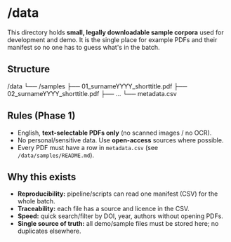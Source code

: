 # /data

This directory holds **small, legally downloadable sample corpora** used for development and demo.
It is the single place for example PDFs and their manifest so no one has to guess what's in the batch.

## Structure

/data
└── /samples
    ├── 01_surnameYYYY_shorttitle.pdf
    ├── 02_surnameYYYY_shorttitle.pdf
    ├── ...
    └── metadata.csv

## Rules (Phase 1)
- English, **text-selectable PDFs only** (no scanned images / no OCR).
- No personal/sensitive data. Use **open-access** sources where possible.
- Every PDF must have a row in `metadata.csv` (see `/data/samples/README.md`).

## Why this exists
- **Reproducibility:** pipeline/scripts can read one manifest (CSV) for the whole batch.
- **Traceability:** each file has a source and licence in the CSV.
- **Speed:** quick search/filter by DOI, year, authors without opening PDFs.
- **Single source of truth:** all demo/sample files must be stored here; no duplicates elsewhere.

